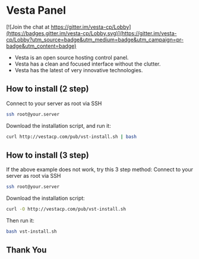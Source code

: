 Vesta Panel
==================================================

[![Join the chat at https://gitter.im/vesta-cp/Lobby](https://badges.gitter.im/vesta-cp/Lobby.svg)](https://gitter.im/vesta-cp/Lobby?utm_source=badge&utm_medium=badge&utm_campaign=pr-badge&utm_content=badge)

* Vesta is an open source hosting control panel.
* Vesta has a clean and focused interface without the clutter.
* Vesta has the latest of very innovative technologies.

How to install (2 step)
----------------------------
Connect to your server as root via SSH
```bash
ssh root@your.server
```

Download the installation script, and run it:
```bash
curl http://vestacp.com/pub/vst-install.sh | bash
```

How to install (3 step)
----------------------------
If the above example does not work, try this 3 step method:
Connect to your server as root via SSH
```bash
ssh root@your.server
```

Download the installation script:
```bash
curl -O http://vestacp.com/pub/vst-install.sh
```
Then run it:
```bash
bash vst-install.sh
```

## Thank You
